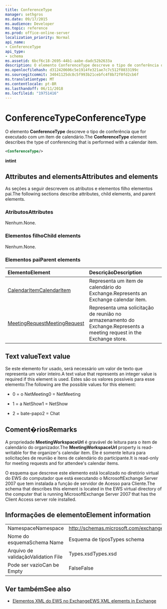 ```yaml
---
title: ConferenceType
manager: sethgros
ms.date: 09/17/2015
ms.audience: Developer
ms.topic: reference
ms.prod: office-online-server
localization_priority: Normal
api_name:
- ConferenceType
api_type:
- schema
ms.assetid: 6bcf6c18-2695-44b1-aabe-dadc52b2633a
description: O elemento ConferenceType descreve o tipo de conferência que for executado com um item de calendário.
ms.openlocfilehash: d312420606c5e1914fe321ae7c7c512f0833199c
ms.sourcegitcommit: 34041125dc8c5f993b21cebfc4f8b72f0fd2cb6f
ms.translationtype: MT
ms.contentlocale: pt-BR
ms.lasthandoff: 06/11/2018
ms.locfileid: "19751416"
---
```

# <a name="conferencetype"></a><span data-ttu-id="87a4c-103">ConferenceType</span><span class="sxs-lookup"><span data-stu-id="87a4c-103">ConferenceType</span></span>

<span data-ttu-id="87a4c-104">O elemento **ConferenceType** descreve o tipo de conferência que for executado com um item de calendário.</span><span class="sxs-lookup"><span data-stu-id="87a4c-104">The **ConferenceType** element describes the type of conferencing that is performed with a calendar item.</span></span> 
  
```xml
<ConferenceType/>
```

 <span data-ttu-id="87a4c-105">**int**</span><span class="sxs-lookup"><span data-stu-id="87a4c-105">**int**</span></span>
## <a name="attributes-and-elements"></a><span data-ttu-id="87a4c-106">Attributes and elements</span><span class="sxs-lookup"><span data-stu-id="87a4c-106">Attributes and elements</span></span>

<span data-ttu-id="87a4c-107">As seções a seguir descrevem os atributos e elementos filho elementos pai.</span><span class="sxs-lookup"><span data-stu-id="87a4c-107">The following sections describe attributes, child elements, and parent elements.</span></span>
  
### <a name="attributes"></a><span data-ttu-id="87a4c-108">Atributos</span><span class="sxs-lookup"><span data-stu-id="87a4c-108">Attributes</span></span>

<span data-ttu-id="87a4c-109">Nenhum.</span><span class="sxs-lookup"><span data-stu-id="87a4c-109">None.</span></span>
  
### <a name="child-elements"></a><span data-ttu-id="87a4c-110">Elementos filho</span><span class="sxs-lookup"><span data-stu-id="87a4c-110">Child elements</span></span>

<span data-ttu-id="87a4c-111">Nenhum.</span><span class="sxs-lookup"><span data-stu-id="87a4c-111">None.</span></span>
  
### <a name="parent-elements"></a><span data-ttu-id="87a4c-112">Elementos pai</span><span class="sxs-lookup"><span data-stu-id="87a4c-112">Parent elements</span></span>

|<span data-ttu-id="87a4c-113">**Elemento**</span><span class="sxs-lookup"><span data-stu-id="87a4c-113">**Element**</span></span>|<span data-ttu-id="87a4c-114">**Descrição**</span><span class="sxs-lookup"><span data-stu-id="87a4c-114">**Description**</span></span>|
|:-----|:-----|
|[<span data-ttu-id="87a4c-115">CalendarItem</span><span class="sxs-lookup"><span data-stu-id="87a4c-115">CalendarItem</span></span>](calendaritem.md) <br/> |<span data-ttu-id="87a4c-116">Representa um item de calendário do Exchange.</span><span class="sxs-lookup"><span data-stu-id="87a4c-116">Represents an Exchange calendar item.</span></span>  <br/> |
|[<span data-ttu-id="87a4c-117">MeetingRequest</span><span class="sxs-lookup"><span data-stu-id="87a4c-117">MeetingRequest</span></span>](meetingrequest.md) <br/> |<span data-ttu-id="87a4c-118">Representa uma solicitação de reunião no armazenamento do Exchange.</span><span class="sxs-lookup"><span data-stu-id="87a4c-118">Represents a meeting request in the Exchange store.</span></span>  <br/> |
   
## <a name="text-value"></a><span data-ttu-id="87a4c-119">Text value</span><span class="sxs-lookup"><span data-stu-id="87a4c-119">Text value</span></span>

<span data-ttu-id="87a4c-120">Se este elemento for usado, será necessário um valor de texto que representa um valor inteiro.</span><span class="sxs-lookup"><span data-stu-id="87a4c-120">A text value that represents an integer value is required if this element is used.</span></span> <span data-ttu-id="87a4c-121">Estes são os valores possíveis para esse elemento:</span><span class="sxs-lookup"><span data-stu-id="87a4c-121">The following are the possible values for this element:</span></span>
  
- <span data-ttu-id="87a4c-122">0 = o NetMeeting</span><span class="sxs-lookup"><span data-stu-id="87a4c-122">0 = NetMeeting</span></span>
    
- <span data-ttu-id="87a4c-123">1 = a NetShow</span><span class="sxs-lookup"><span data-stu-id="87a4c-123">1 = NetShow</span></span>
    
- <span data-ttu-id="87a4c-124">2 = bate-papo</span><span class="sxs-lookup"><span data-stu-id="87a4c-124">2 = Chat</span></span>
    
## <a name="remarks"></a><span data-ttu-id="87a4c-125">Coment�rios</span><span class="sxs-lookup"><span data-stu-id="87a4c-125">Remarks</span></span>

<span data-ttu-id="87a4c-126">A propriedade **MeetingWorkspaceUrl** é gravável de leitura para o item de calendário do organizador.</span><span class="sxs-lookup"><span data-stu-id="87a4c-126">The **MeetingWorkspaceUrl** property is read-writable for the organizer's calendar item.</span></span> <span data-ttu-id="87a4c-127">Ele é somente leitura para solicitações de reunião e itens de calendário do participante.</span><span class="sxs-lookup"><span data-stu-id="87a4c-127">It is read-only for meeting requests and for attendee's calendar items.</span></span> 
  
<span data-ttu-id="87a4c-128">O esquema que descreve este elemento está localizado no diretório virtual do EWS do computador que está executando o MicrosoftExchange Server 2007 que tem instalada a função de servidor de Acesso para Cliente.</span><span class="sxs-lookup"><span data-stu-id="87a4c-128">The schema that describes this element is located in the EWS virtual directory of the computer that is running MicrosoftExchange Server 2007 that has the Client Access server role installed.</span></span> 
  
## <a name="element-information"></a><span data-ttu-id="87a4c-129">Informações de elemento</span><span class="sxs-lookup"><span data-stu-id="87a4c-129">Element information</span></span>

|||
|:-----|:-----|
|<span data-ttu-id="87a4c-130">Namespace</span><span class="sxs-lookup"><span data-stu-id="87a4c-130">Namespace</span></span>  <br/> |http://schemas.microsoft.com/exchange/services/2006/types  <br/> |
|<span data-ttu-id="87a4c-131">Nome do esquema</span><span class="sxs-lookup"><span data-stu-id="87a4c-131">Schema Name</span></span>  <br/> |<span data-ttu-id="87a4c-132">Esquema de tipos</span><span class="sxs-lookup"><span data-stu-id="87a4c-132">Types schema</span></span>  <br/> |
|<span data-ttu-id="87a4c-133">Arquivo de validação</span><span class="sxs-lookup"><span data-stu-id="87a4c-133">Validation File</span></span>  <br/> |<span data-ttu-id="87a4c-134">Types.xsd</span><span class="sxs-lookup"><span data-stu-id="87a4c-134">Types.xsd</span></span>  <br/> |
|<span data-ttu-id="87a4c-135">Pode ser vazio</span><span class="sxs-lookup"><span data-stu-id="87a4c-135">Can be Empty</span></span>  <br/> |<span data-ttu-id="87a4c-136">False</span><span class="sxs-lookup"><span data-stu-id="87a4c-136">False</span></span>  <br/> |
   
## <a name="see-also"></a><span data-ttu-id="87a4c-137">Ver também</span><span class="sxs-lookup"><span data-stu-id="87a4c-137">See also</span></span>



- [<span data-ttu-id="87a4c-138">Elementos XML do EWS no Exchange</span><span class="sxs-lookup"><span data-stu-id="87a4c-138">EWS XML elements in Exchange</span></span>](ews-xml-elements-in-exchange.md)

